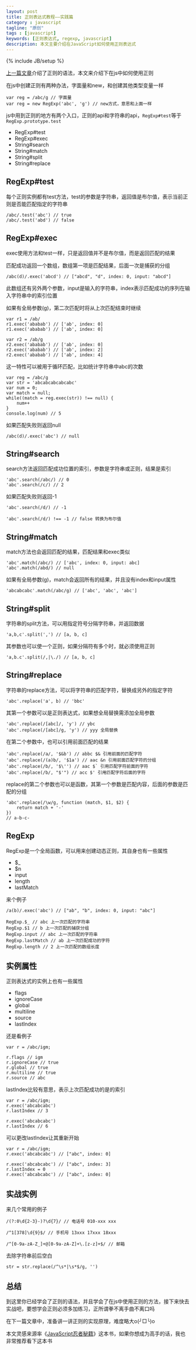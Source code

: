 ```yaml
---
layout: post
title: 正则表达式教程——实践篇
category : javascript
tagline: "原创"
tags : [javascript]
keywords: [正则表达式, regexp, javascript]
description: 本文主要介绍在JavaScript如何使用正则表达式
---
```

{% include JB/setup %}

[上一篇文章](http://yanhaijing.com/javascript/2017/08/06/regexp-syntax/)介绍了正则的语法，本文来介绍下在js中如何使用正则

在js中创建正则有两种办法，字面量和new，和创建其他类型变量一样

    var reg = /abc/g // 字面量
    var reg = new RegExp('abc', 'g') // new方式，意思和上面一样

js中用到正则的地方有两个入口，正则的api和字符串的api，`RegExp#test`等于`RegExp.prototype.test`

- RegExp#test
- RegExp#exec
- String#search
- String#match
- String#split
- String#replace

## RegExp#test
每个正则实例都有test方法，test的参数是字符串，返回值是布尔值，表示当前正则是否能匹配指定的字符串

    /abc/.test('abc') // true
    /abc/.test('abd') // false

## RegExp#exec
exec使用方法和test一样，只是返回值并不是布尔值，而是返回匹配的结果

匹配成功返回一个数组，数组第一项是匹配结果，后面一次是捕获的分组

    /abc(d)/.exec('abcd') // ["abcd", "d", index: 0, input: "abcd"]

此数组还有另外两个参数，input是输入的字符串，index表示匹配成功的序列在输入字符串中的索引位置

如果有全局参数(g)，第二次匹配时将从上次匹配结束时继续

    var r1 = /ab/
    r1.exec('ababab') // ['ab', index: 0]
    r1.exec('ababab') // ['ab', index: 0]

    var r2 = /ab/g
    r2.exec('ababab') // ['ab', index: 0]
    r2.exec('ababab') // ['ab', index: 2]
    r2.exec('ababab') // ['ab', index: 4]

这一特性可以被用于循环匹配，比如统计字符串中abc的次数

    var reg = /abc/g
    var str = 'abcabcabcabcabc'
    var num = 0;
    var match = null;
    while((match = reg.exec(str)) !== null) {
        num++
    }
    console.log(num) // 5

如果匹配失败则返回null

    /abc(d)/.exec('abc') // null

## String#search
search方法返回匹配成功位置的索引，参数是字符串或正则，结果是索引

    'abc'.search(/abc/) // 0
    'abc'.search(/c/) // 2

如果匹配失败则返回-1
    
    'abc'.search(/d/) // -1

    'abc'.search(/d/) !== -1 // false 转换为布尔值

## String#match
match方法也会返回匹配的结果，匹配结果和exec类似

    'abc'.match(/abc/) // ['abc', index: 0, input: abc]
    'abc'.match(/abd/) // null

如果有全局参数(g)，match会返回所有的结果，并且没有index和input属性

    'abcabcabc'.match(/abc/g) // ['abc', 'abc', 'abc']

## String#split
字符串的split方法，可以用指定符号分隔字符串，并返回数据

    'a,b,c'.split(',') // [a, b, c]

其参数也可以使一个正则，如果分隔符有多个时，就必须使用正则

    'a,b.c'.split(/,|\./) // [a, b, c]

## String#replace
字符串的replace方法，可以将字符串的匹配字符，替换成另外的指定字符

    'abc'.replace('a', b) // 'bbc'

其第一个参数可以是正则表达式，如果想全局替换需添加全局参数

    'abc'.replace(/[abc]/, 'y') // ybc
    'abc'.replace(/[abc]/g, 'y') // yyy 全局替换

在第二个参数中，也可以引用前面匹配的结果

    'abc'.replace(/a/, '$&b') // abbc $& 引用前面的匹配字符
    'abc'.replace(/(a)b/, '$1a') // aac &n 引用前面匹配字符的分组
    'abc'.replace(/b/, '$\'') // aac $` 引用匹配字符前面的字符
    'abc'.replace(/b/, "$'") // acc $' 引用匹配字符后面的字符

replace的第二个参数也可以是函数，其第一个参数是匹配内容，后面的参数是匹配的分组

    'abc'.replace(/\w/g, function (match, $1, $2) {
        return match + '-'
    })
    // a-b-c-

## RegExp
RegExp是一个全局函数，可以用来创建动态正则，其自身也有一些属性

- $_
- $n
- input
- length
- lastMatch

来个例子

    /a(b)/.exec('abc') // ["ab", "b", index: 0, input: "abc"]

    RegExp.$_ // abc 上一次匹配的字符串
    RegExp.$1 // b 上一次匹配的捕获分组
    RegExp.input // abc 上一次匹配的字符串
    RegExp.lastMatch // ab 上一次匹配成功的字符
    RegExp.length // 2 上一次匹配的数组长度

## 实例属性
正则表达式的实例上也有一些属性

- flags
- ignoreCase
- global
- multiline
- source
- lastIndex

还是看例子

    var r = /abc/igm;

    r.flags // igm
    r.ignoreCase // true
    r.global // true
    r.multiline // true
    r.source // abc

lastIndex比较有意思，表示上次匹配成功的是的索引

    var r = /abc/igm;
    r.exec('abcabcabc')
    r.lastIndex // 3

    r.exec('abcabcabc')
    r.lastIndex // 6

可以更改lastIndex让其重新开始

    var r = /abc/igm;
    r.exec('abcabcabc') // ["abc", index: 0]

    r.exec('abcabcabc') // ["abc", index: 3]
    r.lastIndex = 0
    r.exec('abcabcabc') // ["abc", index: 0]

## 实战实例
来几个常用的例子
        
    /(?:0\d{2-3}-)?\d{7}/ // 电话号 010-xxx xxx

    /^1[378]\d{9}$/ // 手机号 13xxx 17xxx 18xxx

    /^[0-9a-zA-Z_]+@[0-9a-zA-Z]+\.[z-z]+$/ // 邮箱

去除字符串前后空白

    str = str.replace(/^\s*|\s*$/g, '')

## 总结
到这里你已经学会了正则的语法，并且学会了在js中使用正则的方法，接下来快去实战吧，要想学会正则必须多加练习，正所谓拳不离手曲不离口吗

在下一篇文章中，准备讲一讲正则的实现原理，难度略大o(╯□╰)o

本文灵感来源率《[JavaScript忍者秘籍](https://www.amazon.cn/gp/product/B016DWSEWO/ref=as_li_qf_sp_asin_il_tl?ie=UTF8&camp=536&creative=3200&creativeASIN=B016DWSEWO&linkCode=as2&tag=yanhaijing-23)》这本书，如果你想成为高手的话，我也非常推荐看下这本书
